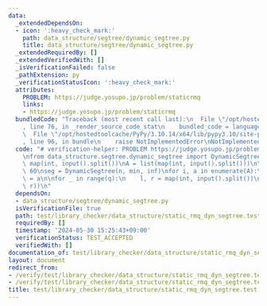```yaml
---
data:
  _extendedDependsOn:
  - icon: ':heavy_check_mark:'
    path: data_structure/segtree/dynamic_segtree.py
    title: data_structure/segtree/dynamic_segtree.py
  _extendedRequiredBy: []
  _extendedVerifiedWith: []
  _isVerificationFailed: false
  _pathExtension: py
  _verificationStatusIcon: ':heavy_check_mark:'
  attributes:
    PROBLEM: https://judge.yosupo.jp/problem/staticrmq
    links:
    - https://judge.yosupo.jp/problem/staticrmq
  bundledCode: "Traceback (most recent call last):\n  File \"/opt/hostedtoolcache/PyPy/3.10.14/x64/lib/pypy3.10/site-packages/onlinejudge_verify/documentation/build.py\"\
    , line 76, in _render_source_code_stat\n    bundled_code = language.bundle(\n\
    \  File \"/opt/hostedtoolcache/PyPy/3.10.14/x64/lib/pypy3.10/site-packages/onlinejudge_verify/languages/python.py\"\
    , line 96, in bundle\n    raise NotImplementedError\nNotImplementedError\n"
  code: "# verification-helper: PROBLEM https://judge.yosupo.jp/problem/staticrmq\n\
    \nfrom data_structure.segtree.dynamic_segtree import DynamicSegtree\n\nn, q =\
    \ map(int, input().split())\nA = list(map(int, input().split()))\n\ninf = 1 <<\
    \ 60\nseg = DynamicSegtree(n, min, inf)\nfor i, a in enumerate(A):\n    seg[i]\
    \ = a\n\nfor _ in range(q):\n    l, r = map(int, input().split())\n    print(seg.prod(l,\
    \ r))\n"
  dependsOn:
  - data_structure/segtree/dynamic_segtree.py
  isVerificationFile: true
  path: test/library_checker/data_structure/static_rmq_dyn_segtree.test.py
  requiredBy: []
  timestamp: '2024-05-30 15:25:43+09:00'
  verificationStatus: TEST_ACCEPTED
  verifiedWith: []
documentation_of: test/library_checker/data_structure/static_rmq_dyn_segtree.test.py
layout: document
redirect_from:
- /verify/test/library_checker/data_structure/static_rmq_dyn_segtree.test.py
- /verify/test/library_checker/data_structure/static_rmq_dyn_segtree.test.py.html
title: test/library_checker/data_structure/static_rmq_dyn_segtree.test.py
---
```


